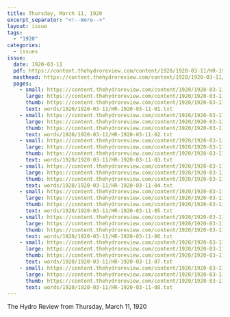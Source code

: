 ```yaml
---
title: Thursday, March 11, 1920
excerpt_separator: "<!--more-->"
layout: issue
tags:
  - "1920"
categories:
  - issues
issue:
  date: 1920-03-11
  pdf: https://content.thehydroreview.com/content/1920/1920-03-11/HR-1920-03-11.pdf
  masthead: https://content.thehydroreview.com/content/1920/1920-03-11/masthead/HR-1920-03-11.jpg
  pages:
    - small: https://content.thehydroreview.com/content/1920/1920-03-11/small/HR-1920-03-11-01.jpg
      large: https://content.thehydroreview.com/content/1920/1920-03-11/large/HR-1920-03-11-01.jpg
      thumb: https://content.thehydroreview.com/content/1920/1920-03-11/thumbnails/HR-1920-03-11-01.jpg
      text: words/1920/1920-03-11/HR-1920-03-11-01.txt
    - small: https://content.thehydroreview.com/content/1920/1920-03-11/small/HR-1920-03-11-02.jpg
      large: https://content.thehydroreview.com/content/1920/1920-03-11/large/HR-1920-03-11-02.jpg
      thumb: https://content.thehydroreview.com/content/1920/1920-03-11/thumbnails/HR-1920-03-11-02.jpg
      text: words/1920/1920-03-11/HR-1920-03-11-02.txt
    - small: https://content.thehydroreview.com/content/1920/1920-03-11/small/HR-1920-03-11-03.jpg
      large: https://content.thehydroreview.com/content/1920/1920-03-11/large/HR-1920-03-11-03.jpg
      thumb: https://content.thehydroreview.com/content/1920/1920-03-11/thumbnails/HR-1920-03-11-03.jpg
      text: words/1920/1920-03-11/HR-1920-03-11-03.txt
    - small: https://content.thehydroreview.com/content/1920/1920-03-11/small/HR-1920-03-11-04.jpg
      large: https://content.thehydroreview.com/content/1920/1920-03-11/large/HR-1920-03-11-04.jpg
      thumb: https://content.thehydroreview.com/content/1920/1920-03-11/thumbnails/HR-1920-03-11-04.jpg
      text: words/1920/1920-03-11/HR-1920-03-11-04.txt
    - small: https://content.thehydroreview.com/content/1920/1920-03-11/small/HR-1920-03-11-05.jpg
      large: https://content.thehydroreview.com/content/1920/1920-03-11/large/HR-1920-03-11-05.jpg
      thumb: https://content.thehydroreview.com/content/1920/1920-03-11/thumbnails/HR-1920-03-11-05.jpg
      text: words/1920/1920-03-11/HR-1920-03-11-05.txt
    - small: https://content.thehydroreview.com/content/1920/1920-03-11/small/HR-1920-03-11-06.jpg
      large: https://content.thehydroreview.com/content/1920/1920-03-11/large/HR-1920-03-11-06.jpg
      thumb: https://content.thehydroreview.com/content/1920/1920-03-11/thumbnails/HR-1920-03-11-06.jpg
      text: words/1920/1920-03-11/HR-1920-03-11-06.txt
    - small: https://content.thehydroreview.com/content/1920/1920-03-11/small/HR-1920-03-11-07.jpg
      large: https://content.thehydroreview.com/content/1920/1920-03-11/large/HR-1920-03-11-07.jpg
      thumb: https://content.thehydroreview.com/content/1920/1920-03-11/thumbnails/HR-1920-03-11-07.jpg
      text: words/1920/1920-03-11/HR-1920-03-11-07.txt
    - small: https://content.thehydroreview.com/content/1920/1920-03-11/small/HR-1920-03-11-08.jpg
      large: https://content.thehydroreview.com/content/1920/1920-03-11/large/HR-1920-03-11-08.jpg
      thumb: https://content.thehydroreview.com/content/1920/1920-03-11/thumbnails/HR-1920-03-11-08.jpg
      text: words/1920/1920-03-11/HR-1920-03-11-08.txt
---
```


The Hydro Review from Thursday, March 11, 1920

<!--more-->

